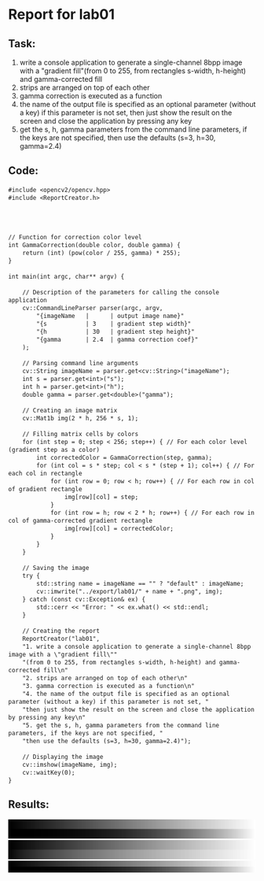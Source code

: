 # Report for lab01
## Task:
1. write a console application to generate a single-channel 8bpp image with a "gradient fill"(from 0 to 255, from rectangles s-width, h-height) and gamma-corrected fill
2. strips are arranged on top of each other
3. gamma correction is executed as a function
4. the name of the output file is specified as an optional parameter (without a key) if this parameter is not set, then just show the result on the screen and close the application by pressing any key
5. get the s, h, gamma parameters from the command line parameters, if the keys are not specified, then use the defaults (s=3, h=30, gamma=2.4)
## Code:
```#include <iostream>
#include <opencv2/opencv.hpp>
#include <ReportCreator.h>




// Function for correction color level
int GammaCorrection(double color, double gamma) {
    return (int) (pow(color / 255, gamma) * 255);
}

int main(int argc, char** argv) {

    // Description of the parameters for calling the console application
    cv::CommandLineParser parser(argc, argv,
        "{imageName   |      | output image name}"
        "{s           | 3    | gradient step width}"
        "{h           | 30   | gradient step height}"
        "{gamma       | 2.4  | gamma correction coef}"
    );
    
    // Parsing command line arguments
    cv::String imageName = parser.get<cv::String>("imageName");
    int s = parser.get<int>("s");
    int h = parser.get<int>("h");
    double gamma = parser.get<double>("gamma");

    // Creating an image matrix
    cv::Mat1b img(2 * h, 256 * s, 1);

    // Filling matrix cells by colors
    for (int step = 0; step < 256; step++) { // For each color level (gradient step as a color)
        int correctedColor = GammaCorrection(step, gamma);
        for (int col = s * step; col < s * (step + 1); col++) { // For each col in rectangle
            for (int row = 0; row < h; row++) { // For each row in col of gradient rectangle
                img[row][col] = step;
            }
            for (int row = h; row < 2 * h; row++) { // For each row in col of gamma-corrected gradient rectangle
                img[row][col] = correctedColor;
            } 
        }
    }

    // Saving the image
    try {
        std::string name = imageName == "" ? "default" : imageName;
        cv::imwrite("../export/lab01/" + name + ".png", img);
    } catch (const cv::Exception& ex) {
        std::cerr << "Error: " << ex.what() << std::endl;
    }

    // Creating the report
    ReportCreator("lab01", 
    "1. write a console application to generate a single-channel 8bpp image with a \"gradient fill\"" 
    "(from 0 to 255, from rectangles s-width, h-height) and gamma-corrected fill\n"
    "2. strips are arranged on top of each other\n"
    "3. gamma correction is executed as a function\n"
    "4. the name of the output file is specified as an optional parameter (without a key) if this parameter is not set, "
    "then just show the result on the screen and close the application by pressing any key\n"
    "5. get the s, h, gamma parameters from the command line parameters, if the keys are not specified, "
    "then use the defaults (s=3, h=30, gamma=2.4)");

    // Displaying the image
    cv::imshow(imageName, img);
    cv::waitKey(0);
}
```
## Results:
![default.png](default.png)
![gamma.png](gamma.png)
![width.png](width.png)
